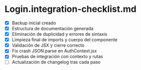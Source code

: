 # Login.integration-checklist.md

- [x] Backup inicial creado
- [x] Estructura de documentación generada
- [x] Eliminación de duplicidad y errores de sintaxis
- [x] Limpieza final de imports y cuerpo del componente
- [x] Validación de JSX y cierre correcto
- [x] Fix crash JSON.parse en AuthContext.jsx
- [x] Pruebas de integración con contexto y rutas
- [ ] Actualización de changelog tras cada paso
